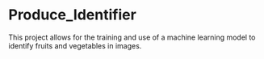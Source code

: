 # Produce_Identifier
This project allows for the training and use of a machine learning model to identify fruits and vegetables in images.
